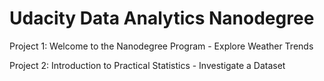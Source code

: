 # Udacity Data Analytics Nanodegree

Project 1: Welcome to the Nanodegree Program - Explore Weather Trends

Project 2: Introduction to Practical Statistics - Investigate a Dataset
